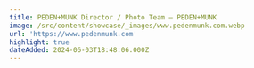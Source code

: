 ```yaml
---
title: PEDEN+MUNK Director / Photo Team — PEDEN+MUNK
image: /src/content/showcase/_images/www.pedenmunk.com.webp
url: 'https://www.pedenmunk.com'
highlight: true
dateAdded: 2024-06-03T18:48:06.000Z
---
```


